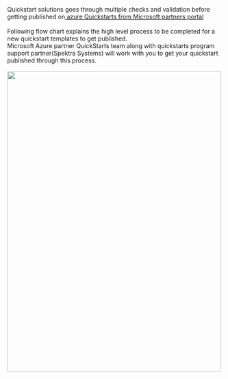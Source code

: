 <br/><br/>Quickstart solutions goes through multiple checks and validation before getting published on<a href="https://partnerquickstarts.azurewebsites.net/#/welcome"> azure Quickstarts from Microsoft partners portal</a>  <br/><br/>
Following flow chart explains the high level process to be completed for a new quickstart templates to get published.  
Microsoft Azure partner QuickStarts team along with quickstarts program support partner(Spektra Systems) will work with you to get your quickstart published through this process.
<br/><br/>
<img src="Images/Images/1.png" height="700" width="500">
 
